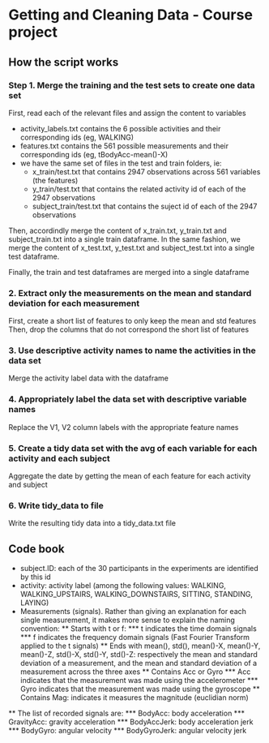 # Getting and Cleaning Data - Course project


## How the script works

### Step 1. Merge the training and the test sets to create one data set

First, read each of the relevant files and assign the content to variables
- activity_labels.txt contains the 6 possible activities and their corresponding ids (eg, WALKING)
- features.txt contains the 561 possible measurements and their corresponding ids (eg, tBodyAcc-mean()-X)
- we have the same set of files in the test and train folders, ie:
  - x_train/test.txt that contains 2947 observations across 561 variables (the features)
  - y_train/test.txt that contains the related activity id of each of the 2947 observations
  - subject_train/test.txt that contains the suject id of each of the 2947 observations

Then, accordindly merge the content of x_train.txt, y_train.txt and subject_train.txt into a single train dataframe. In the same fashion, we merge the content of x_test.txt, y_test.txt and subject_test.txt into a single test dataframe.

Finally, the train and test dataframes are merged into a single dataframe

### 2. Extract only the measurements on the mean and standard deviation for each measurement


First, create a short list of features to only keep the mean and std features
Then, drop the columns that do not correspond the short list of features

### 3. Use descriptive activity names to name the activities in the data set

Merge the activity label data with the dataframe

### 4. Appropriately label the data set with descriptive variable names

Replace the V1, V2 column labels with the appropriate feature names

### 5. Create a tidy data set with the avg of each variable for each activity and each subject

Aggregate the date by getting the mean of each feature for each activity and subject

### 6. Write tidy_data to file

Write the resulting tidy data into a tidy_data.txt file



## Code book

* subject.ID: each of the 30 participants in the experiments are identified by this id
* activity: activity label (among the following values: WALKING, WALKING_UPSTAIRS, WALKING_DOWNSTAIRS, SITTING, STANDING, LAYING)
* Measurements (signals). Rather than giving an explanation for each single measurement, it makes more sense to explain the naming convention:
** Starts with t or f:
*** t indicates the time domain signals
*** f indicates the frequency domain signals (Fast Fourier Transform applied to the t signals)
** Ends with mean(), std(), mean()-X, mean()-Y, mean()-Z, std()-X, std()-Y, std()-Z: respectively the mean and standard deviation of a measurement, and the mean and standard deviation of a measurement across the three axes
** Contains Acc or Gyro
*** Acc indicates that the measurement was made using the accelerometer
*** Gyro indicates that the measurement was made using the gyroscope
** Contains Mag: indicates it measures the magnitude (euclidian norm)

** The list of recorded signals are:
*** BodyAcc: body acceleration
*** GravityAcc: gravity acceleration
*** BodyAccJerk: body acceleration jerk
*** BodyGyro: angular velocity
*** BodyGyroJerk: angular velocity jerk

